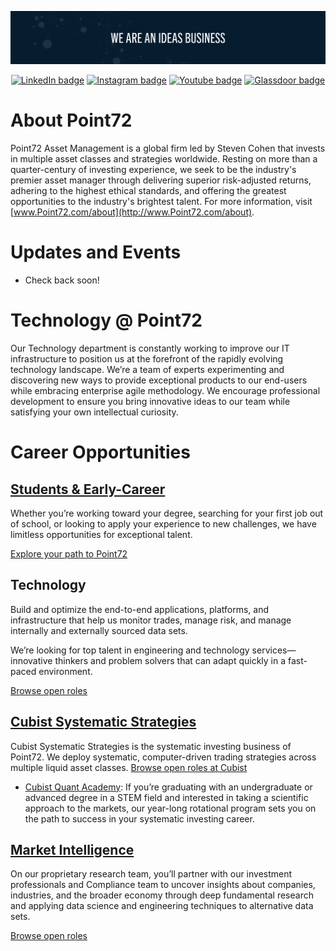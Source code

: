 
[![Light text on a dark background that says "We are an ideas business"](https://raw.githubusercontent.com/Point72/.github/main/assets/cover.jpg)](https://point72.com/)

<p align="center">
<a href="https://www.linkedin.com/company/point72-asset-management-l-p-/"><img alt="LinkedIn badge" src="https://img.shields.io/badge/LinkedIn-0077B5?style=for-the-badge&logo=linkedin&logoColor=white"></a>
<a href="https://www.instagram.com/POINT72CAREERS/"><img alt="Instagram badge" src="https://img.shields.io/badge/Instagram-E4405F?style=for-the-badge&logo=instagram&logoColor=white"></a>
<a href="https://www.youtube.com/@point72careers22"><img alt="Youtube badge" src="https://img.shields.io/badge/YouTube-FF0000?style=for-the-badge&logo=youtube&logoColor=white"></a>
<a href="https://www.glassdoor.com/Overview/Working-at-Point72-EI_IE1032703.11,18.htm"><img alt="Glassdoor badge" src="https://img.shields.io/badge/Glassdoor-0caa41?style=for-the-badge&logo=glassdoor&logoColor=white"></a>
</p>






# About Point72
Point72 Asset Management is a global firm led by Steven Cohen that invests in multiple asset classes and strategies worldwide. Resting on more than a quarter-century of investing experience, we seek to be the industry's premier asset manager through delivering superior risk-adjusted returns, adhering to the highest ethical standards, and offering the greatest opportunities to the industry's brightest talent. For more information, visit [www.Point72.com/about](http://www.Point72.com/about).





# Updates and Events

- Check back soon!





# Technology @ Point72

Our Technology department is constantly working to improve our IT infrastructure to position us at the forefront of the rapidly evolving technology landscape. We’re a team of experts experimenting and discovering new ways to provide exceptional products to our end-users while embracing enterprise agile methodology. We encourage professional development to ensure you bring innovative ideas to our team while satisfying your own intellectual curiosity.




# Career Opportunities

## [Students & Early-Career](https://point72.com/students-early-career/)
Whether you’re working toward your degree, searching for your first job out of school, or looking to apply your experience to new challenges, we have limitless opportunities for exceptional talent.

[Explore your path to Point72](https://careers.point72.com/?experience=early%20career;internships)





## Technology

Build and optimize the end-to-end applications, platforms, and infrastructure that help us monitor trades, manage risk, and manage internally and externally sourced data sets.

We’re looking for top talent in engineering and technology services—innovative thinkers and problem solvers that can adapt quickly in a fast-paced environment.

[Browse open roles](https://careers.point72.com/?area=technology%20%26%20engineering)




## [Cubist Systematic Strategies](https://point72.com/cubist/)

Cubist Systematic Strategies is the systematic investing business of Point72. We deploy systematic, computer-driven trading strategies across multiple liquid asset classes. [Browse open roles at Cubist](https://careers.point72.com/?business=cubist)

- [Cubist Quant Academy](https://careers.point72.com/?area=investing&focus=cubist%20quant%20academy): If you’re graduating with an undergraduate or advanced degree in a STEM field and interested in taking a scientific approach to the markets, our year-long rotational program sets you on the path to success in your systematic investing career.




## [Market Intelligence](https://point72.com/market-intelligence/)

On our proprietary research team, you’ll partner with our investment professionals and Compliance team to uncover insights about companies, industries, and the broader economy through deep fundamental research and applying data science and engineering techniques to alternative data sets.

[Browse open roles](https://careers.point72.com/?area=research,%20data%20%26%20analytics&focus=data%20engineering;data%20insights;data%20science)




